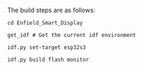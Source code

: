 The build steps are as follows:

```
cd Enfield_Smart_Display

get_idf # Get the current idf environment

idf.py set-target esp32s3

idf.py build flash monitor 
